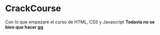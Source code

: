 # CrackCourse
Con lo que empezaré el curso de HTML, CSS y Javascript
<b>
Todavia no se bien que hacer gg
